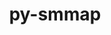 ---
title: "py-smmap"
layout: cache
categories: [package, develop]
meta: {"versions": ["5.0.0"], "compilers": ["gcc@=7.3.1"], "oss": ["amzn2"], "platforms": ["linux"], "targets": ["aarch64", "neoverse_n1", "x86_64_v3"], "stacks": ["aws-isc", "aws-isc-aarch64", "root"], "num_specs": 24, "num_specs_by_stack": {"root": 24, "aws-isc-aarch64": 16, "aws-isc": 8}}
spec_details: [{"hash": "ob4fqqzuqn2gr2xsl2ze6dyfxkd4idum", "compiler": "gcc@=7.3.1", "versions": ["5.0.0"], "os": "amzn2", "platform": "linux", "target": "aarch64", "variants": ["build_system=python_pip"], "stacks": ["root", "aws-isc-aarch64"], "size": "-", "tarball": "https://binaries.spack.io/develop/build_cache/linux-amzn2-aarch64/gcc-7.3.1/py-smmap-5.0.0/linux-amzn2-aarch64-gcc-7.3.1-py-smmap-5.0.0-ob4fqqzuqn2gr2xsl2ze6dyfxkd4idum.spack"}, {"hash": "3ocifvwsn67p4naslayfchp4ugz54j5t", "compiler": "gcc@=7.3.1", "versions": ["5.0.0"], "os": "amzn2", "platform": "linux", "target": "aarch64", "variants": ["build_system=python_pip"], "stacks": ["root", "aws-isc-aarch64"], "size": "-", "tarball": "https://binaries.spack.io/develop/build_cache/linux-amzn2-aarch64/gcc-7.3.1/py-smmap-5.0.0/linux-amzn2-aarch64-gcc-7.3.1-py-smmap-5.0.0-3ocifvwsn67p4naslayfchp4ugz54j5t.spack"}, {"hash": "zsbemympe7jxhftgft666upfgg4bhppi", "compiler": "gcc@=7.3.1", "versions": ["5.0.0"], "os": "amzn2", "platform": "linux", "target": "aarch64", "variants": ["build_system=python_pip"], "stacks": ["root", "aws-isc-aarch64"], "size": "-", "tarball": "https://binaries.spack.io/develop/build_cache/linux-amzn2-aarch64/gcc-7.3.1/py-smmap-5.0.0/linux-amzn2-aarch64-gcc-7.3.1-py-smmap-5.0.0-zsbemympe7jxhftgft666upfgg4bhppi.spack"}, {"hash": "vfiwm4asd3zbq4q7glk7poj254lhch42", "compiler": "gcc@=7.3.1", "versions": ["5.0.0"], "os": "amzn2", "platform": "linux", "target": "aarch64", "variants": ["build_system=python_pip"], "stacks": ["root", "aws-isc-aarch64"], "size": "-", "tarball": "https://binaries.spack.io/develop/build_cache/linux-amzn2-aarch64/gcc-7.3.1/py-smmap-5.0.0/linux-amzn2-aarch64-gcc-7.3.1-py-smmap-5.0.0-vfiwm4asd3zbq4q7glk7poj254lhch42.spack"}, {"hash": "ei5vdxfneusfbkkbkkqbbtzybfb4a56k", "compiler": "gcc@=7.3.1", "versions": ["5.0.0"], "os": "amzn2", "platform": "linux", "target": "aarch64", "variants": ["build_system=python_pip"], "stacks": ["root", "aws-isc-aarch64"], "size": "-", "tarball": "https://binaries.spack.io/develop/build_cache/linux-amzn2-aarch64/gcc-7.3.1/py-smmap-5.0.0/linux-amzn2-aarch64-gcc-7.3.1-py-smmap-5.0.0-ei5vdxfneusfbkkbkkqbbtzybfb4a56k.spack"}, {"hash": "smfvnmgumcjl3bap7fnk2aua2kh32m3y", "compiler": "gcc@=7.3.1", "versions": ["5.0.0"], "os": "amzn2", "platform": "linux", "target": "aarch64", "variants": ["build_system=python_pip"], "stacks": ["root", "aws-isc-aarch64"], "size": "-", "tarball": "https://binaries.spack.io/develop/build_cache/linux-amzn2-aarch64/gcc-7.3.1/py-smmap-5.0.0/linux-amzn2-aarch64-gcc-7.3.1-py-smmap-5.0.0-smfvnmgumcjl3bap7fnk2aua2kh32m3y.spack"}, {"hash": "htkca4h2iqw3qfwdgsrmdxn54dfowamy", "compiler": "gcc@=7.3.1", "versions": ["5.0.0"], "os": "amzn2", "platform": "linux", "target": "aarch64", "variants": ["build_system=python_pip"], "stacks": ["root", "aws-isc-aarch64"], "size": "-", "tarball": "https://binaries.spack.io/develop/build_cache/linux-amzn2-aarch64/gcc-7.3.1/py-smmap-5.0.0/linux-amzn2-aarch64-gcc-7.3.1-py-smmap-5.0.0-htkca4h2iqw3qfwdgsrmdxn54dfowamy.spack"}, {"hash": "t63ewewk2stimlmjhjwqpxnoxttdb52r", "compiler": "gcc@=7.3.1", "versions": ["5.0.0"], "os": "amzn2", "platform": "linux", "target": "aarch64", "variants": ["build_system=python_pip"], "stacks": ["root", "aws-isc-aarch64"], "size": "-", "tarball": "https://binaries.spack.io/develop/build_cache/linux-amzn2-aarch64/gcc-7.3.1/py-smmap-5.0.0/linux-amzn2-aarch64-gcc-7.3.1-py-smmap-5.0.0-t63ewewk2stimlmjhjwqpxnoxttdb52r.spack"}, {"hash": "7xep3rydwslsrrqwucqsq3jpqkaa3tv4", "compiler": "gcc@=7.3.1", "versions": ["5.0.0"], "os": "amzn2", "platform": "linux", "target": "neoverse_n1", "variants": ["build_system=python_pip"], "stacks": ["root", "aws-isc-aarch64"], "size": "-", "tarball": "https://binaries.spack.io/develop/build_cache/linux-amzn2-neoverse_n1/gcc-7.3.1/py-smmap-5.0.0/linux-amzn2-neoverse_n1-gcc-7.3.1-py-smmap-5.0.0-7xep3rydwslsrrqwucqsq3jpqkaa3tv4.spack"}, {"hash": "hp57bgpx6gki2th2ntnh3ejdqnnnrkgl", "compiler": "gcc@=7.3.1", "versions": ["5.0.0"], "os": "amzn2", "platform": "linux", "target": "neoverse_n1", "variants": ["build_system=python_pip"], "stacks": ["root", "aws-isc-aarch64"], "size": "-", "tarball": "https://binaries.spack.io/develop/build_cache/linux-amzn2-neoverse_n1/gcc-7.3.1/py-smmap-5.0.0/linux-amzn2-neoverse_n1-gcc-7.3.1-py-smmap-5.0.0-hp57bgpx6gki2th2ntnh3ejdqnnnrkgl.spack"}, {"hash": "lxsk7s6es2rtqup3hxoak3dwrazasloz", "compiler": "gcc@=7.3.1", "versions": ["5.0.0"], "os": "amzn2", "platform": "linux", "target": "neoverse_n1", "variants": ["build_system=python_pip"], "stacks": ["root", "aws-isc-aarch64"], "size": "-", "tarball": "https://binaries.spack.io/develop/build_cache/linux-amzn2-neoverse_n1/gcc-7.3.1/py-smmap-5.0.0/linux-amzn2-neoverse_n1-gcc-7.3.1-py-smmap-5.0.0-lxsk7s6es2rtqup3hxoak3dwrazasloz.spack"}, {"hash": "g4wb2gvx2ihy6sv6pxcg6sbxzeneoeu3", "compiler": "gcc@=7.3.1", "versions": ["5.0.0"], "os": "amzn2", "platform": "linux", "target": "neoverse_n1", "variants": ["build_system=python_pip"], "stacks": ["root", "aws-isc-aarch64"], "size": "-", "tarball": "https://binaries.spack.io/develop/build_cache/linux-amzn2-neoverse_n1/gcc-7.3.1/py-smmap-5.0.0/linux-amzn2-neoverse_n1-gcc-7.3.1-py-smmap-5.0.0-g4wb2gvx2ihy6sv6pxcg6sbxzeneoeu3.spack"}, {"hash": "alfmvswc3l3gx2vdagwpoksgdv2xrf7a", "compiler": "gcc@=7.3.1", "versions": ["5.0.0"], "os": "amzn2", "platform": "linux", "target": "neoverse_n1", "variants": ["build_system=python_pip"], "stacks": ["root", "aws-isc-aarch64"], "size": "-", "tarball": "https://binaries.spack.io/develop/build_cache/linux-amzn2-neoverse_n1/gcc-7.3.1/py-smmap-5.0.0/linux-amzn2-neoverse_n1-gcc-7.3.1-py-smmap-5.0.0-alfmvswc3l3gx2vdagwpoksgdv2xrf7a.spack"}, {"hash": "3ofkoy37m7iocgcxki43sgfgvkgqqjpu", "compiler": "gcc@=7.3.1", "versions": ["5.0.0"], "os": "amzn2", "platform": "linux", "target": "neoverse_n1", "variants": ["build_system=python_pip"], "stacks": ["root", "aws-isc-aarch64"], "size": "-", "tarball": "https://binaries.spack.io/develop/build_cache/linux-amzn2-neoverse_n1/gcc-7.3.1/py-smmap-5.0.0/linux-amzn2-neoverse_n1-gcc-7.3.1-py-smmap-5.0.0-3ofkoy37m7iocgcxki43sgfgvkgqqjpu.spack"}, {"hash": "r2x6vi5qi6aezea5sm3jrfr4f2wl3776", "compiler": "gcc@=7.3.1", "versions": ["5.0.0"], "os": "amzn2", "platform": "linux", "target": "neoverse_n1", "variants": ["build_system=python_pip"], "stacks": ["root", "aws-isc-aarch64"], "size": "-", "tarball": "https://binaries.spack.io/develop/build_cache/linux-amzn2-neoverse_n1/gcc-7.3.1/py-smmap-5.0.0/linux-amzn2-neoverse_n1-gcc-7.3.1-py-smmap-5.0.0-r2x6vi5qi6aezea5sm3jrfr4f2wl3776.spack"}, {"hash": "y7x73pxiczs2jxouv4qfpkw6p4glmsfp", "compiler": "gcc@=7.3.1", "versions": ["5.0.0"], "os": "amzn2", "platform": "linux", "target": "neoverse_n1", "variants": ["build_system=python_pip"], "stacks": ["root", "aws-isc-aarch64"], "size": "-", "tarball": "https://binaries.spack.io/develop/build_cache/linux-amzn2-neoverse_n1/gcc-7.3.1/py-smmap-5.0.0/linux-amzn2-neoverse_n1-gcc-7.3.1-py-smmap-5.0.0-y7x73pxiczs2jxouv4qfpkw6p4glmsfp.spack"}, {"hash": "e334srnx7qq6xbehnvzn4kahbylyieug", "compiler": "gcc@=7.3.1", "versions": ["5.0.0"], "os": "amzn2", "platform": "linux", "target": "x86_64_v3", "variants": ["build_system=python_pip"], "stacks": ["aws-isc", "root"], "size": "-", "tarball": "https://binaries.spack.io/develop/build_cache/linux-amzn2-x86_64_v3/gcc-7.3.1/py-smmap-5.0.0/linux-amzn2-x86_64_v3-gcc-7.3.1-py-smmap-5.0.0-e334srnx7qq6xbehnvzn4kahbylyieug.spack"}, {"hash": "hbyayxd275lu5t6ok3nii334rpvbjigi", "compiler": "gcc@=7.3.1", "versions": ["5.0.0"], "os": "amzn2", "platform": "linux", "target": "x86_64_v3", "variants": ["build_system=python_pip"], "stacks": ["aws-isc", "root"], "size": "-", "tarball": "https://binaries.spack.io/develop/build_cache/linux-amzn2-x86_64_v3/gcc-7.3.1/py-smmap-5.0.0/linux-amzn2-x86_64_v3-gcc-7.3.1-py-smmap-5.0.0-hbyayxd275lu5t6ok3nii334rpvbjigi.spack"}, {"hash": "r33h7zqvbtyayo3vb4yhvecesjrjwkdo", "compiler": "gcc@=7.3.1", "versions": ["5.0.0"], "os": "amzn2", "platform": "linux", "target": "x86_64_v3", "variants": ["build_system=python_pip"], "stacks": ["aws-isc", "root"], "size": "-", "tarball": "https://binaries.spack.io/develop/build_cache/linux-amzn2-x86_64_v3/gcc-7.3.1/py-smmap-5.0.0/linux-amzn2-x86_64_v3-gcc-7.3.1-py-smmap-5.0.0-r33h7zqvbtyayo3vb4yhvecesjrjwkdo.spack"}, {"hash": "wvac7gxgzp4nzfmm6cvnzd2dwajypftv", "compiler": "gcc@=7.3.1", "versions": ["5.0.0"], "os": "amzn2", "platform": "linux", "target": "x86_64_v3", "variants": ["build_system=python_pip"], "stacks": ["aws-isc", "root"], "size": "-", "tarball": "https://binaries.spack.io/develop/build_cache/linux-amzn2-x86_64_v3/gcc-7.3.1/py-smmap-5.0.0/linux-amzn2-x86_64_v3-gcc-7.3.1-py-smmap-5.0.0-wvac7gxgzp4nzfmm6cvnzd2dwajypftv.spack"}, {"hash": "554uflg7vjfr6uy3xxezep5x6dovtdlz", "compiler": "gcc@=7.3.1", "versions": ["5.0.0"], "os": "amzn2", "platform": "linux", "target": "x86_64_v3", "variants": ["build_system=python_pip"], "stacks": ["aws-isc", "root"], "size": "-", "tarball": "https://binaries.spack.io/develop/build_cache/linux-amzn2-x86_64_v3/gcc-7.3.1/py-smmap-5.0.0/linux-amzn2-x86_64_v3-gcc-7.3.1-py-smmap-5.0.0-554uflg7vjfr6uy3xxezep5x6dovtdlz.spack"}, {"hash": "ouerhrp54u4eghqwg4hxzsigv5ev2q6m", "compiler": "gcc@=7.3.1", "versions": ["5.0.0"], "os": "amzn2", "platform": "linux", "target": "x86_64_v3", "variants": ["build_system=python_pip"], "stacks": ["aws-isc", "root"], "size": "-", "tarball": "https://binaries.spack.io/develop/build_cache/linux-amzn2-x86_64_v3/gcc-7.3.1/py-smmap-5.0.0/linux-amzn2-x86_64_v3-gcc-7.3.1-py-smmap-5.0.0-ouerhrp54u4eghqwg4hxzsigv5ev2q6m.spack"}, {"hash": "vmos7tx6quqoatth73ephwkxjgn3wlhj", "compiler": "gcc@=7.3.1", "versions": ["5.0.0"], "os": "amzn2", "platform": "linux", "target": "x86_64_v3", "variants": ["build_system=python_pip"], "stacks": ["aws-isc", "root"], "size": "-", "tarball": "https://binaries.spack.io/develop/build_cache/linux-amzn2-x86_64_v3/gcc-7.3.1/py-smmap-5.0.0/linux-amzn2-x86_64_v3-gcc-7.3.1-py-smmap-5.0.0-vmos7tx6quqoatth73ephwkxjgn3wlhj.spack"}, {"hash": "g4dnzxcf2zfzbqto6cjwpyvktdmuyvde", "compiler": "gcc@=7.3.1", "versions": ["5.0.0"], "os": "amzn2", "platform": "linux", "target": "x86_64_v3", "variants": ["build_system=python_pip"], "stacks": ["aws-isc", "root"], "size": "-", "tarball": "https://binaries.spack.io/develop/build_cache/linux-amzn2-x86_64_v3/gcc-7.3.1/py-smmap-5.0.0/linux-amzn2-x86_64_v3-gcc-7.3.1-py-smmap-5.0.0-g4dnzxcf2zfzbqto6cjwpyvktdmuyvde.spack"}]
---